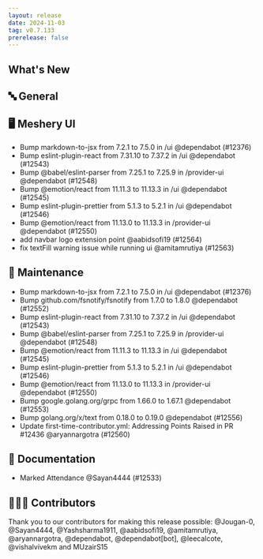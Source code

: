 ```yaml
---
layout: release
date: 2024-11-03
tag: v0.7.133
prerelease: false
---
```


## What's New
## 🔤 General
## 🖥 Meshery UI

- Bump markdown-to-jsx from 7.2.1 to 7.5.0 in /ui @dependabot (#12376)
- Bump eslint-plugin-react from 7.31.10 to 7.37.2 in /ui @dependabot (#12543)
- Bump @babel/eslint-parser from 7.25.1 to 7.25.9 in /provider-ui @dependabot (#12548)
- Bump @emotion/react from 11.11.3 to 11.13.3 in /ui @dependabot (#12545)
- Bump eslint-plugin-prettier from 5.1.3 to 5.2.1 in /ui @dependabot (#12546)
- Bump @emotion/react from 11.13.0 to 11.13.3 in /provider-ui @dependabot (#12550)
- add navbar logo extension point @aabidsofi19 (#12564)
- fix textFill warning issue while running ui @amitamrutiya (#12563)

## 🧰 Maintenance

- Bump markdown-to-jsx from 7.2.1 to 7.5.0 in /ui @dependabot (#12376)
- Bump github.com/fsnotify/fsnotify from 1.7.0 to 1.8.0 @dependabot (#12552)
- Bump eslint-plugin-react from 7.31.10 to 7.37.2 in /ui @dependabot (#12543)
- Bump @babel/eslint-parser from 7.25.1 to 7.25.9 in /provider-ui @dependabot (#12548)
- Bump @emotion/react from 11.11.3 to 11.13.3 in /ui @dependabot (#12545)
- Bump eslint-plugin-prettier from 5.1.3 to 5.2.1 in /ui @dependabot (#12546)
- Bump @emotion/react from 11.13.0 to 11.13.3 in /provider-ui @dependabot (#12550)
- Bump google.golang.org/grpc from 1.66.0 to 1.67.1 @dependabot (#12553)
- Bump golang.org/x/text from 0.18.0 to 0.19.0 @dependabot (#12556)
- Update first-time-contributor.yml: Addressing Points Raised in PR #12436 @aryannargotra (#12560)

## 📖 Documentation

- Marked Attendance @Sayan4444 (#12533)

## 👨🏽‍💻 Contributors

Thank you to our contributors for making this release possible:
@Jougan-0, @Sayan4444, @Yashsharma1911, @aabidsofi19, @amitamrutiya, @aryannargotra, @dependabot, @dependabot[bot], @leecalcote, @vishalvivekm and MUzairS15

